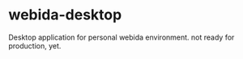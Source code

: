 # webida-desktop

Desktop application for personal webida environment. not ready for production, yet.
